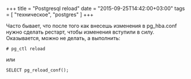 +++
title = "Postgresql reload"
date = "2015-09-25T14:42:00+03:00"
tags = [
    "техническое",
    "postgres"
]
+++

Часто бывает, что после того как внесешь изменения в pg_hba.conf нужно сделать рестарт, чтобы изменения вступили в силу. Оказывается, можно не делать, а выполнить:

```
# pg_ctl reload
```

или

```
SELECT pg_reload_conf();
```
